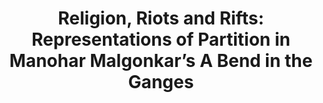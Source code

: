 ---
title: Religion, Riots and Rifts&#58; Representations of Partition in Manohar Malgonkar’s A Bend in the Ganges
institute: Digboi Mahila Mahabidyalaya, Digboi
year: 15 March, 2023
---